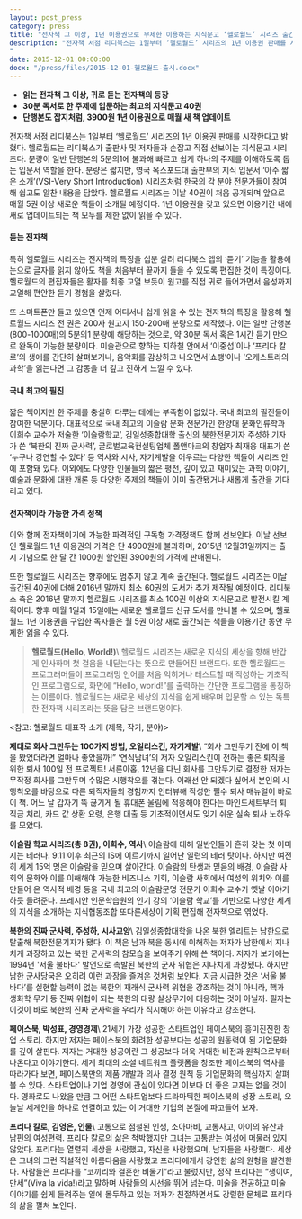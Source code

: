 ```yaml
---
layout: post_press
category: press
title: "전자책 그 이상, 1년 이용권으로 무제한 이용하는 지식문고 ‘헬로월드’ 시리즈 출간"
description: "전자책 서점 리디북스는 1일부터 ‘헬로월드’ 시리즈의 1년 이용권 판매를 시작한다고 밝혔다. 헬로월드는 리디북스가 출판사 및 저자들과 손잡고 직접 선보이는 지식문고 시리즈다. 분량이 일반 단행본의 5분의1에 불과해 빠르고 쉽게 하나의 주제를 이해하도록 돕는 입문서 역할을 한다. 분량은 짧지만, 영국 옥스포드대 출판부의 지식 입문서 ‘아주 짧은 소개’(VSI-Very Short Introduction) 시리즈처럼 한국의 각 분야 전문가들이 참여해 쉽고도 알찬 내용을 담았다. 헬로월드 시리즈는 이날 40권이 처음 공개되며 앞으로 매월 5권 이상 새로운 책들이 소개될 예정이다. 1년 이용권을 갖고 있으면 이용기간 내에 새로 업데이트되는 책 모두를 제한 없이 읽을 수 있다.
"
date: 2015-12-01 00:00:00
docx: "/press/files/2015-12-01-헬로월드-출시.docx"
---
```



* **읽는 전자책 그 이상, 귀로 듣는 전자책의 등장**
* **30분 독서로 한 주제에 입문하는 최고의 지식문고 40권**
* **단행본도 잡지처럼, 3900원 1년 이용권으로 매월 새 책 업데이트**


전자책 서점 리디북스는 1일부터 ‘헬로월드’ 시리즈의 1년 이용권 판매를 시작한다고 밝혔다. 헬로월드는 리디북스가 출판사 및 저자들과 손잡고 직접 선보이는 지식문고 시리즈다. 분량이 일반 단행본의 5분의1에 불과해 빠르고 쉽게 하나의 주제를 이해하도록 돕는 입문서 역할을 한다. 분량은 짧지만, 영국 옥스포드대 출판부의 지식 입문서 ‘아주 짧은 소개’(VSI-Very Short Introduction) 시리즈처럼 한국의 각 분야 전문가들이 참여해 쉽고도 알찬 내용을 담았다. 헬로월드 시리즈는 이날 40권이 처음 공개되며 앞으로 매월 5권 이상 새로운 책들이 소개될 예정이다. 1년 이용권을 갖고 있으면 이용기간 내에 새로 업데이트되는 책 모두를 제한 없이 읽을 수 있다.

#### 듣는 전자책

특히 헬로월드 시리즈는 전자책의 특징을 십분 살려 리디북스 앱의 ‘듣기’ 기능을 활용해 눈으로 글자를 읽지 않아도 책을 처음부터 끝까지 들을 수 있도록 편집한 것이 특징이다. 헬로월드의 편집자들은 활자를 최종 교열 보듯이 원고를 직접 귀로 들어가면서 음성까지 교열해 편안한 듣기 경험을 살렸다. 

또 스마트폰만 들고 있으면 언제 어디서나 쉽게 읽을 수 있는 전자책의 특징을 활용해 헬로월드 시리즈 전 권은 200자 원고지 150-200매 분량으로 제작했다. 이는 일반 단행본(800-1000매)의 5분의1 분량에 해당하는 것으로, 약 30분 독서 혹은 1시간 듣기 만으로 완독이 가능한 분량이다. 미술관으로 향하는 지하철 안에서 ‘이중섭’이나 ‘프리다 칼로’의 생애를 간단히 살펴보거나, 음악회를 감상하고 나오면서‘쇼팽’이나 ‘오케스트라의 과학’을 읽는다면 그 감동을 더 깊고 진하게 느낄 수 있다.

#### 국내 최고의 필진

짧은 책이지만 한 주제를 충실히 다루는 데에는 부족함이 없었다. 국내 최고의 필진들이 참여한 덕분이다. 대표적으로 국내 최고의 이슬람 문화 전문가인 한양대 문화인류학과 이희수 교수가 저술한 ‘이슬람학교’, 김일성종합대학 출신의 북한전문기자 주성하 기자가 쓴 ‘북한의 진짜 군사력’, 글로벌교육컨설팅업체 폴앤마크의 창업자 최재웅 대표가 쓴 ‘누구나 강연할 수 있다’ 등 역사와 시사, 자기계발을 어우르는 다양한 책들이 시리즈 안에 포함돼 있다. 이외에도 다양한 인물들의 짧은 평전, 깊이 있고 재미있는 과학 이야기, 예술과 문화에 대한 개론 등 다양한 주제의 책들이 이미 출간됐거나 새롭게 출간을 기다리고 있다.

#### 전자책이라 가능한 가격 정책

이와 함께 전자책이기에 가능한 파격적인 구독형 가격정책도 함께 선보인다. 이날 선보인 헬로월드 1년 이용권의 가격은 단 4900원에 불과하며, 2015년 12월31일까지는 출시 기념으로 한 달 간 1000원 할인된 3900원의 가격에 판매된다.

또한 헬로월드 시리즈는 향후에도 멈추지 않고 계속 출간된다. 헬로월드 시리즈는 이날 출간된 40권에 더해 2016년 말까지 최소 60권의 도서가 추가 제작될 예정이다. 리디북스 측은 2016년 말까지 헬로월드 시리즈를 최소 100권 이상의 지식문고로 발전시킬 계획이다. 향후 매월 1일과 15일에는 새로운 헬로월드 신규 도서를 만나볼 수 있으며, 헬로월드 1년 이용권을 구입한 독자들은 월 5권 이상 새로 출간되는 책들을 이용기간 동안 무제한 읽을 수 있다.

> **헬로월드(Hello, World!)**\\
> 헬로월드 시리즈는 새로운 지식의 세상을 향해 반갑게 인사하며 첫 걸음을 내딛는다는 뜻으로 만들어진 브랜드다. 또한 헬로월드는 프로그래머들이 프로그래밍 언어를 처음 익히거나 테스트할 때 작성하는 기초적인 프로그램으로, 화면에 “Hello, world!”를 출력하는 간단한 프로그램을 통칭하는 이름이다. 헬로월드는 새로운 세상의 지식을 쉽게 배우며 입문할 수 있는 독특한 전자책 시리즈라는 뜻을 담은 브랜드명이다.



<참고: 헬로월드 대표작 소개 (제목, 작가, 분야)>

**제대로 회사 그만두는 100가지 방법, 오일리스킨, 자기계발**\\
“회사 그만두기 전에 이 책을 봤었더라면 얼마나 좋았을까!” ‘연식남녀’의 저자 오일리스킨이 전하는 좋은 퇴직을 위한 퇴사 100일 전 프로젝트! 서른아홉, 12년을 다닌 회사를 그만두기로 결정한 저자는 무작정 회사를 그만두며 수많은 시행착오를 겪는다. 이래선 안 되겠다 싶어서 본인의 시행착오를 바탕으로 다른 퇴직자들의 경험까지 인터뷰해 작성한 필수 퇴사 매뉴얼이 바로 이 책. 어느 날 갑자기 뚝 끊기게 될 휴대폰 울림에 적응해야 한다는 마인드세트부터 퇴직금 처리, 카드 값 상환 요령, 은행 대출 등 기초적이면서도 잊기 쉬운 실속 퇴사 노하우를 모았다.

**이슬람 학교 시리즈(총 8권), 이희수, 역사**\\
이슬람에 대해 일반인들이 흔히 갖는 첫 이미지는 테러다. 9.11 이후 최근의 IS에 이르기까지 일어난 일련의 테러 탓이다. 하지만 여전히 세계 15억 명은 이슬람을 믿으며 살아간다. 이슬람의 탄생과 믿음의 배경, 이슬람 사회의 문화와 이를 이해해야 가능한 비즈니스 기회, 이슬람 사회에서 여성의 위치와 이를 만들어 온 역사적 배경 등을 국내 최고의 이슬람문명 전문가 이희수 교수가 옛날 이야기하듯 들려준다. 프레시안 인문학습원의 인기 강의 ‘이슬람 학교’를 기반으로 다양한 세계의 지식을 소개하는 지식협동조합 또다른세상이 기획 편집해 전자책으로 엮었다.

**북한의 진짜 군사력, 주성하, 시사교양**\\
김일성종합대학을 나온 북한 엘리트는 남한으로 탈출해 북한전문기자가 됐다. 이 책은 남과 북을 동시에 이해하는 저자가 남한에서 지나치게 과장하고 있는 북한 군사력의 참모습을 보여주기 위해 쓴 책이다. 저자가 보기에는 1994년 '서울 불바다' 발언으로 촉발된 북한의 군사 위협은 지나치게 과장됐다. 하지만 남한 군사당국은 오히려 이런 과장을 즐겨온 것처럼 보인다. 지금 시급한 것은 ‘서울 불바다’를 실현할 능력이 없는 북한의 재래식 군사력 위협을 강조하는 것이 아니라, 핵과 생화학 무기 등 진짜 위협이 되는 북한의 대량 살상무기에 대응하는 것이 아닐까. 필자는 이것이 바로 북한의 진짜 군사력을 우리가 직시해야 하는 이유라고 강조한다.

**페이스북, 박성표, 경영경제**\\
21세기 가장 성공한 스타트업인 페이스북의 흥미진진한 창업 스토리. 하지만 저자는 페이스북의 화려한 성공보다는 성공의 원동력이 된 기업문화를 깊이 살핀다. 저자는 거대한 성공이란 그 성공보다 더욱 거대한 비전과 원칙으로부터 나온다고 이야기한다. 세계 최대의 소셜 네트워크 플랫폼을 창조한 페이스북의 역사를 따라가다 보면, 페이스북만의 제품 개발과 의사 결정 원칙 등 기업문화의 핵심까지 살펴볼 수 있다. 스타트업이나 기업 경영에 관심이 있다면 이보다 더 좋은 교재는 없을 것이다. 영화로도 나왔을 만큼 그 어떤 스타트업보다 드라마틱한 페이스북의 성장 스토리, 오늘날 세계인을 하나로 연결하고 있는 이 거대한 기업의 본질에 파고들어 보자.

**프리다 칼로, 김영은, 인물**\\
고통으로 점철된 인생, 소아마비, 교통사고, 아이의 유산과 남편의 여성편력. 프리다 칼로의 삶은 척박했지만 그녀는 고통받는 여성에 머물러 있지 않았다. 프리다는 열렬히 세상을 사랑했고, 자신을 사랑했으며, 남자들을 사랑했다. 세상은 그녀의 그런 직설적인 아름다움을 사랑했고 프리다에게서 강인한 삶의 원형을 발견한다. 사람들은 프리다를 “코끼리와 결혼한 비둘기”라고 불렀지만, 정작 프리다는 “생이여, 만세”(Viva la vida!)라고 말하며 사람들의 시선을 뛰어 넘는다. 미술을 전공하고 미술 이야기를 쉽게 들려주는 일에 몰두하고 있는 저자가 친절하면서도 강렬한 문체로 프리다의 삶을 펼쳐 보인다.
